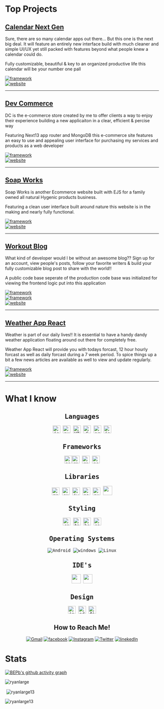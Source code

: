 # Top Projects
## [Calendar Next Gen](https://github.com/RyanLarge13/Calendar-Next-Gen/) 

<p>Sure, there are so many calendar apps out there... But this one is the next big deal. 
It will feature an entirely new interface build with much cleaner and simple UI/UX yet still
packed with features beyond what people knew a calendar could do.</p>

<p>Fully customizable, beautiful & key to an organized productive life
this calendar will be your number one pall</p>

<a href="https://github.com/RyanLarge13/Calendar-Next-Gen/"><img src="https://img.shields.io/badge/Code-React-blue?style=for-the-badge&logo=react" alt="framework" /></a><br />
<a href="https://calng.app/"><img src="https://img.shields.io/badge/PWA-Calendar Next Gen-violet?style=for-the-badge&logo=pwa" alt="website" /></a>
<hr/>

## [Dev Commerce](https://github.com/RyanLarge13/DC/)

<p>DC is the e-commerce store created by me to offer clients a way to enjoy their experience building a new applicaiton
in a clear, efficient & percise way</p>

<p>Featuring Next13 app router and MongoDB this e-commerce site features an easy to use and appealing
user interface for purchasing my services and products as a web developer</p>

<a href="https://github.com/RyanLarge13/DC/"><img src="https://img.shields.io/badge/Code-NextJs-black?style=for-the-badge&logo=nextdotjs" alt="framework" /></a><br />
<a href="https://devcommerce.app/"><img src="https://img.shields.io/badge/Web-DC-violet?style=for-the-badge&logo=appveyor" alt="website" /></a>
<hr/>

## [Soap Works](https://github.com/RyanLarge13/Soap-Works/)

<p>Soap Works is another Ecommerce website built with EJS for a family owned all natural
Hygenic products business.</p>

<p>Featuring a clean user interface built around nature this website
is in the making and nearly fully functional.</p>

<a href="https://github.com/RyanLarge13/Soap-Works/"><img src="https://img.shields.io/badge/Code-EJS-blueviolet?style=for-the-badge&logo=nodedotjs" alt="framework" /></a><br />
<a href="https://soap-works-production.up.railway.app/"><img src="https://img.shields.io/badge/Web-Soap Works-violet?style=for-the-badge&logo=appveyor" alt="website" /></a>
<hr/>

## [Workout Blog](https://workout-blog.vercel.app/)

<p>What kind of developer would I be without an awesome blog?? Sign up for 
an account, view people's posts, follow your favorite writers
 & build your fully customizable blog post to share with the world!!</p>

<p>A public code base seperate of the production code base was initialized for viewing the frontend logic put into this application</p>

<a href="https://github.com/RyanLarge13/Workout-Blog-Public/"><img src="https://img.shields.io/badge/Code-React-blue?style=for-the-badge&logo=react" alt="framework" /><br />
 <a href="https://github.com/RyanLarge13/Workout-Reads/"><img src="https://img.shields.io/badge/Android-React Native-green?style=for-the-badge&logo=android" alt="framework" /></a><br />
<a href="https://workout-blog.vercel.app/"><img src="https://img.shields.io/badge/Web-Workout Blog-violet?style=for-the-badge&logo=appveyor" alt="website" /></a>
<hr />

## [Weather App React](https://github.com/RyanLarge13/Weather-App-React/)

<p>Weather is part of our daily lives!! It is essential to have a handy dandy weather application floating around out 
there for completely free.</p>

<p>Weather App React will provide you with todays forcast, 12 hour hourly forcast as well as daily forcast during a 7 week period. 
To spice things up a bit a few news articles are available as well to view and update regularly.</p>

<a href="https://github.com/RyanLarge13/Weather-App-React/"><img src="https://img.shields.io/badge/Code-React-blue?style=for-the-badge&logo=react" alt="framework" /></a><br />
<a href="https://weather-app-react-lac.vercel.app/"><img src="https://img.shields.io/badge/Web-Weather App React-violet?style=for-the-badge&logo=appveyor" alt="website" /></a>
<hr />

# What I know

<div align="center">

<kbd>

## Languages 
<img style="width: 25px; height: 25px" src="https://seeklogo.com/images/J/javascript-logo-8892AEFCAC-seeklogo.com.png" alt="js" /> <img style="width: 25px; height: 25px" src="https://cdn.worldvectorlogo.com/logos/python-5.svg" alt="python" /> <img style="width: 25px; height: 25px" src="https://cdn.worldvectorlogo.com/logos/html-1.svg" alt="HTML5" /> <img style="width: 25px; height: 25px" src="https://cdn.worldvectorlogo.com/logos/c.svg" alt="C plus plus" /> <img style="width: 25px; height: 25px" src="https://cdn.worldvectorlogo.com/logos/arduino-1.svg" alt="arduino" /> <img style="width: 25px; height: 25px" src="https://cdn.worldvectorlogo.com/logos/json-5.svg" alt="json" /> 

</kbd>

<kbd>

## Frameworks
<img style="width: 25px; height: 25px" src="https://cdn.pixabay.com/photo/2015/04/23/17/41/node-js-736399_1280.png" alt="node" /><img style="width: 25px; height: 25px" src="https://cdn.worldvectorlogo.com/logos/react-2.svg" alt="react" /> <img style="width: 25px; height: 25px" src="https://cdn.worldvectorlogo.com/logos/react-native-1.svg" alt="react native" /> <img style="width: 25px; height: 25px" src="https://cdn.worldvectorlogo.com/logos/next-js.svg" alt="next js" />

</kbd>

<kbd>

## Libraries
<img style="width: 25px; height: 25px" src="https://cdn.worldvectorlogo.com/logos/mongodb-icon-1.svg" alt="mongodb" /> <img style="width: 25px; height: 25px" src="https://cdn.worldvectorlogo.com/logos/express-109.svg" alt="express" /> <img style="width: 25px; height: 25px" src="https://cdn.worldvectorlogo.com/logos/jwtio-json-web-token.svg" alt="jwt" /> <img style="width: 25px; height: 25px" src="https://cdn.worldvectorlogo.com/logos/passport.svg" alt="passport js" /> <img style="width: 25px; height: 25px" src="https://cdn.worldvectorlogo.com/logos/auth0.svg" alt="auth0" /> <img width="30px" src="https://cdn.jsdelivr.net/gh/devicons/devicon/icons/typescript/typescript-original.svg" />

</kbd>

<kbd>

## Styling
<img style="width: 25px; height: 25px" src="https://cdn.worldvectorlogo.com/logos/css-3.svg" alt="css" /> <img style="width: 25px; height: 25px" src="https://cdn.worldvectorlogo.com/logos/tailwind-css-2.svg" alt="tailwind css" /> <img style="width: 25px; height: 25px" src="https://cdn.worldvectorlogo.com/logos/bootstrap-5-1.svg" alt="bootstrap" /> <img style="width: 25px; height: 25px" src="https://cdn.worldvectorlogo.com/logos/sass-1.svg" alt="sass" />

</kbd>

<kbd>

## Operating Systems 
<img src="https://img.shields.io/badge/Android-3DDC84?style=for-the-badge&logo=android&logoColor=white" alt="Android" />
<img src="https://img.shields.io/badge/Windows-0078D6?style=for-the-badge&logo=windows&logoColor=white" alt="windows" />
<img src="https://img.shields.io/badge/Linux-FCC624?style=for-the-badge&logo=linux&logoColor=black" alt="Linux" />

</kbd>

<kbd>
 
## IDE's
<img width="30px" src="https://cdn.jsdelivr.net/gh/devicons/devicon/icons/vscode/vscode-original.svg" />
<img width="30px" src="https://img.icons8.com/fluent/42/000000/sublime-text.png">
    
</kbd>
 
 <kbd>
  
  ## Design
  <img style="width: 25px; height: 25px" src="https://cdn.worldvectorlogo.com/logos/inkscape-logo-1.svg" alt="inkscape" />
  <img style="width: 25px; height: 25px" src="https://cdn.worldvectorlogo.com/logos/adobe-photoshop-2.svg" alt="adobe" />
  <img style="width: 25px; height: 25px" src="https://cdn.worldvectorlogo.com/logos/figma-5.svg" alt="figma" />
  
 </kbd>

## How to Reach Me!
<a href="mailto:ryanlarge@ryanlarge.dev"><img src="https://img.shields.io/badge/Gmail-D14836?style=for-the-badge&logo=gmail&logoColor=white" alt="Gmail" /></a> [<img src="https://img.shields.io/badge/Facebook-1877F2?style=for-the-badge&logo=facebook&logoColor=white" alt="facebook" />](https://m.facebook.com/ryan.large.984?eav=Afb_ca1RYYviDYqYwVxrRIOnQzPU6Yh3GXFxHf8-l9kJ73sjTQDektoGhVDKNJ8mZdY&paipv=0)
[<img src="https://img.shields.io/badge/Instagram-E4405F?style=for-the-badge&logo=instagram&logoColor=white" alt="Instagram" />]() [<img src="https://img.shields.io/badge/Twitter-1DA1F2?style=for-the-badge&logo=twitter&logoColor=white" alt="Twitter" />](https://mobile.twitter.com/ryan_large13)
[<img src="https://img.shields.io/badge/LinkedIn-0077B5?style=for-the-badge&logo=linkedin&logoColor=white" alt="linekedIn" />](https://www.linkedin.com/mwlite/in/ryan-large) 
</div>

# Stats

[![BEPb's github activity graph](https://github-readme-activity-graph.cyclic.app/graph?username=ryanlarge13&theme=github-compact)](https://github.com/ryanlarge13/github-readme-activity-graph)

<p><img align="center" src="https://github-readme-stats.vercel.app/api/top-langs?username=ryanlarge13&show_icons=true&locale=en&layout=compact" alt="ryanlarge" /></p>
<p>&nbsp;<img align="center" src="https://github-readme-stats.vercel.app/api?username=ryanlarge13&show_icons=true&locale=en" alt="ryanlarge13" /></p>
<p><img align="center" src="https://github-readme-streak-stats.herokuapp.com/?user=ryanlarge13&" alt="ryanlarge13" /></p>


